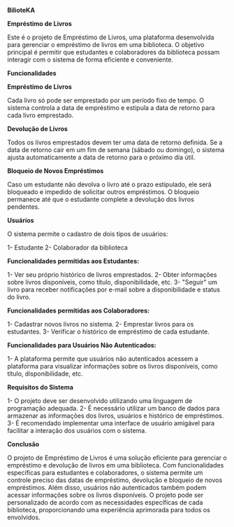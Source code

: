 **BilioteKA**

**Empréstimo de Livros**

Este é o projeto de Empréstimo de Livros, uma plataforma desenvolvida para gerenciar o empréstimo de livros em uma biblioteca. O objetivo principal é permitir que estudantes e colaboradores da biblioteca possam interagir com o sistema de forma eficiente e conveniente.

**Funcionalidades**

**Empréstimo de Livros**

Cada livro só pode ser emprestado por um período fixo de tempo. O sistema controla a data de empréstimo e estipula a data de retorno para cada livro emprestado.

**Devolução de Livros**

Todos os livros emprestados devem ter uma data de retorno definida.
Se a data de retorno cair em um fim de semana (sábado ou domingo), o sistema ajusta automaticamente a data de retorno para o próximo dia útil.

**Bloqueio de Novos Empréstimos**

Caso um estudante não devolva o livro até o prazo estipulado, ele será bloqueado e impedido de solicitar outros empréstimos.
O bloqueio permanece até que o estudante complete a devolução dos livros pendentes.

**Usuários**

O sistema permite o cadastro de dois tipos de usuários:

1- Estudante
2- Colaborador da biblioteca

**Funcionalidades permitidas aos Estudantes:**

1- Ver seu próprio histórico de livros emprestados.
2- Obter informações sobre livros disponíveis, como título, disponibilidade, etc.
3- "Seguir" um livro para receber notificações por e-mail sobre a disponibilidade e status do livro.

**Funcionalidades permitidas aos Colaboradores:**

1- Cadastrar novos livros no sistema.
2- Emprestar livros para os estudantes.
3- Verificar o histórico de empréstimo de cada estudante.

**Funcionalidades para Usuários Não Autenticados:**

1- A plataforma permite que usuários não autenticados acessem a plataforma para visualizar informações sobre os livros disponíveis, como título, disponibilidade, etc.

**Requisitos do Sistema**

1- O projeto deve ser desenvolvido utilizando uma linguagem de programação adequada.
2- É necessário utilizar um banco de dados para armazenar as informações dos livros, usuários e histórico de empréstimos.
3- É recomendado implementar uma interface de usuário amigável para facilitar a interação dos usuários com o sistema.

**Conclusão**

O projeto de Empréstimo de Livros é uma solução eficiente para gerenciar o empréstimo e devolução de livros em uma biblioteca. Com funcionalidades específicas para estudantes e colaboradores, o sistema permite um controle preciso das datas de empréstimo, devolução e bloqueio de novos empréstimos. Além disso, usuários não autenticados também podem acessar informações sobre os livros disponíveis. O projeto pode ser personalizado de acordo com as necessidades específicas de cada biblioteca, proporcionando uma experiência aprimorada para todos os envolvidos.